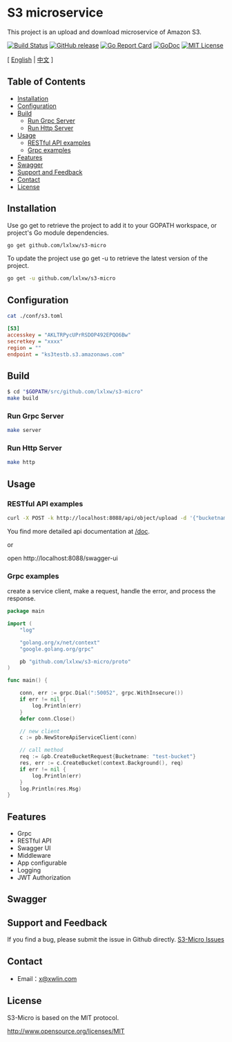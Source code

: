 # S3 microservice

This project is an upload and download microservice of Amazon S3.

[![Build Status](https://api.travis-ci.org/lxlxw/s3-micro.svg?branch=master)](https://travis-ci.org/lxlxw/s3-micro)
[![GitHub release](https://img.shields.io/badge/releases-v1.0.1-brightgreen.svg)](https://github.com/lxlxw/s3-micro/releases)
[![Go Report Card](https://goreportcard.com/badge/github.com/lxlxw/s3-micro)](https://goreportcard.com/report/github.com/lxlxw/s3-micro)
[![GoDoc](https://godoc.org/github.com/lxlxw/s3-micro?status.svg)](https://godoc.org/github.com/lxlxw/s3-micro)
[![MIT License](https://img.shields.io/badge/License-MIT-blue.svg)](LICENSE)

[ [English](https://github.com/lxlxw/s3-micro)
| [中文](https://github.com/lxlxw/s3-micro)
 ]

## Table of Contents
- [Installation](#installation)
- [Configuration](#configuration)
- [Build](#build)
    - [Run Grpc Server](#run-grpc-server)
    - [Run Http Server](#run-http-server)
- [Usage](#usage)
    - [RESTful API examples](#restful-api-examples)
    - [Grpc examples](#all-usage-examples)
- [Features](#features)
- [Swagger](#swagger)
- [Support and Feedback](#support-and-feedback)
- [Contact](#contact)
- [License](#license)


## Installation
Use go get to retrieve the project to add it to your GOPATH workspace, or project's Go module dependencies.

```bash
go get github.com/lxlxw/s3-micro
```

To update the project use go get -u to retrieve the latest version of the project.

```bash
go get -u github.com/lxlxw/s3-micro
```

## Configuration
```bash
cat ./conf/s3.toml
```

```ini
[S3]
accesskey = "AKLTRPycUPrRSDOP492EPQO6Bw"
secretkey = "xxxx"
region = ""
endpoint = "ks3testb.s3.amazonaws.com"
```

## Build

```bash
$ cd "$GOPATH/src/github.com/lxlxw/s3-micro"
make build
```

### Run Grpc Server

```bash
make server
```

### Run Http Server

```bash
make http
```

## Usage

### RESTful API examples

```bash
curl -X POST -k http://localhost:8088/api/object/upload -d '{"bucketname": "test_bucket", "key":"test/test.txt", "filecontent":"xxxxxx"}'
```

You find more detailed api documentation at [/doc](https://github.com/lxlxw/s3-micro/blob/master/proto/rpc.swagger.json).

or

open http://localhost:8088/swagger-ui


### Grpc examples

create a service client, make a request, handle the error, and process the response.

```go
package main

import (
	"log"

	"golang.org/x/net/context"
	"google.golang.org/grpc"

	pb "github.com/lxlxw/s3-micro/proto"
)

func main() {

	conn, err := grpc.Dial(":50052", grpc.WithInsecure())
	if err != nil {
		log.Println(err)
	}
	defer conn.Close()

	// new client
	c := pb.NewStoreApiServiceClient(conn)

	// call method
	req := &pb.CreateBucketRequest{Bucketname: "test-bucket"}
	res, err := c.CreateBucket(context.Background(), req)
	if err != nil {
		log.Println(err)
	}
	log.Println(res.Msg)
}
```
## Features

* Grpc
* RESTful API
* Swagger UI
* Middleware
* App configurable
* Logging
* JWT Authorization

## Swagger

## Support and Feedback

If you find a bug, please submit the issue in Github directly.
[S3-Micro Issues](https://github.com/lxlxw/s3-micro/issues)

## Contact

- Email：<x@xwlin.com>

## License

S3-Micro is based on the MIT protocol.

<http://www.opensource.org/licenses/MIT>


